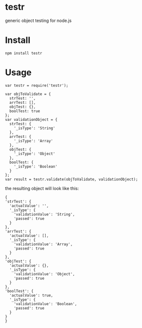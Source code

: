 testr
=====

generic object testing for node.js


Install
=================================
```
npm install testr
```

Usage
=================================

```
var testr = require('testr');

var objToValidate = {
  strTest: '',
  arrTest: [],
  objTest: {},
  boolTest: true
};
var validationObject = {
  strTest: {
    '_isType': 'String'
  },
  arrTest: {
    '_isType': 'Array'
  },
  objTest: {
    '_isType': 'Object'
  },
  boolTest: {
    '_isType': 'Boolean'
  }
};
var result = testr.validate(objToValidate, validationObject);
```

the resulting object will look like this:
```
{
'strTest': {
  'actualValue': '',
  '_isType': {
    'validationValue': 'String',
    'passed': true
  }
},
'arrTest': {
  'actualValue': [],
  '_isType': {
    'validationValue': 'Array',
    'passed': true
  }
},
'objTest': {
  'actualValue': {},
  '_isType': {
    'validationValue': 'Object',
    'passed': true
  }
},
'boolTest': {
  'actualValue': true,
  '_isType': {
    'validationValue': 'Boolean',
    'passed': true
  }
}
}
```
